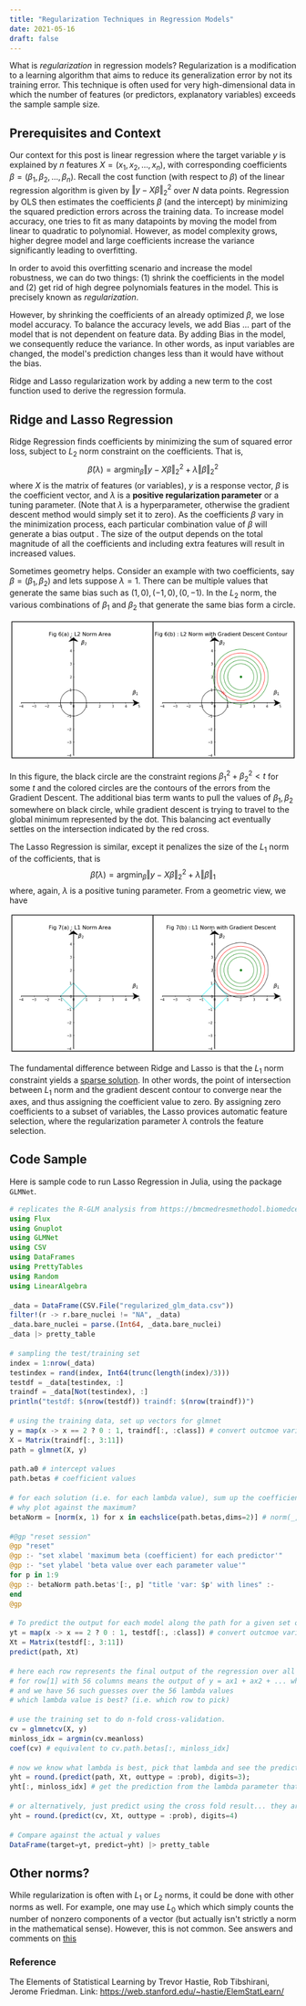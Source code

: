 ```yaml
---
title: "Regularization Techniques in Regression Models"
date: 2021-05-16
draft: false
---
```

What is *regularization* in regression models? Regularization is a modification to a learning algorithm that aims to reduce its generalization error by not its training error. This technique is often used for very high-dimensional data in which the number of features (or predictors, explanatory variables) exceeds the sample sample size. 

## Prerequisites and Context
Our context for this post is linear regression where the target variable $y$ is explained by $n$ features $X = (x_1, x_2, \ldots, x_n)$, with corresponding coefficients $\beta = (\beta_1, \beta_2, \ldots, \beta_n)$. Recall the cost function (with respect to $\beta$) of the linear regression algorithm is given by $\Vert y - X\beta \Vert_2^2$ over $N$ data points. Regression by OLS then estimates the coefficients $\beta$ (and the intercept) by minimizing the squared prediction errors across the training data. To increase model accuracy, one tries to fit as many datapoints by moving the model from linear to quadratic to polynomial. However, as model complexity grows, higher degree model and large coefficients increase the variance significantly leading to overfitting.

In order to avoid this overfitting scenario and increase the model robustness, we can do two things: (1) shrink the coefficients in the model and (2) get rid of high degree polynomials features in the model. This is precisely known as *regularization*. 

However, by shrinking the coefficients of an already optimized $\beta$, we lose model accuracy. To balance the accuracy levels, we add Bias ... part of the model that is not dependent on feature data. By adding Bias in the model, we consequently reduce the variance. In other words, as input variables are changed, the model's prediction changes less than it would have without the bias. 

Ridge and Lasso regularization work by adding a new term to the cost function used to derive the regression formula. 

## Ridge and Lasso Regression
Ridge Regression finds coefficients by minimizing the sum of squared error loss, subject to $L_2$ norm constraint on the coefficients. That is, 
$$\hat{\beta}(\lambda) = \operatorname*{argmin}_\beta \Vert y - X\beta \Vert_2^2 + \lambda \Vert\beta\Vert_2^2$$
where $X$ is the matrix of features (or variables), $y$ is a response vector, $\beta$ is the coefficient vector, and $\lambda$ is a **positive regularization parameter** or a tuning parameter. (Note that $\lambda$ is a hyperparameter, otherwise the gradient descent method would simply set it to zero). As the coefficients $\beta$ vary in the minimization process, each particular combination value of $\beta$ will generate a bias output . The size of the output depends on the total magnitude of all the coefficients and including extra features will result in increased values. 

Sometimes geometry helps. Consider an example with two coefficients, say $\beta = (\beta_1, \beta_2)$ and lets suppose $\lambda = 1$. There can be multiple values that generate the same bias such as $(1, 0), (-1, 0), (0, -1)$. In the $L_2$ norm, the various combinations of $\beta_1$ and $\beta_2$ that generate the same bias form a circle.

![l2 norm](/images/ridge_l2_norm.png)

In this figure, the black circle are the constraint regions $\beta_1^2 + \beta_2^2 < t$ for some $t$ and the colored circles are the contours of the errors from the Gradient Descent. The additional bias term wants to pull the values of $\beta_1, \beta_2$ somewhere on black circle, while gradient descent is trying to travel to the global minimum represented by the dot. This balancing act eventually settles on the intersection indicated by the red cross. 

The Lasso Regression is similar, except it penalizes the size of the $L_1$ norm of the cofficients, that is 
$$\hat{\beta}(\lambda) = \operatorname*{argmin}_\beta \Vert y - X\beta \Vert_2^2 + \lambda \Vert\beta\Vert_1$$ where, again, $\lambda$ is a positive tuning parameter. From a geometric view, we have 

![l1 norm](/images/lasso_l1_norm.png)

The fundamental difference between Ridge and Lasso is that the $L_1$ norm constraint yields a [sparse solution](https://stats.stackexchange.com/questions/45643/why-l1-norm-for-sparse-models). In other words, the point of intersection between $L_1$ norm and the gradient descent contour to converge near the axes, and thus assigning the coefficient value to zero. By assigning zero coefficients to a subset of variables, the Lasso provices automatic feature selection, where the regularization parameter $\lambda$ controls the feature selection. 


## Code Sample 
Here is sample code to run Lasso Regression in Julia, using the package `GLMNet`. 

```julia
# replicates the R-GLM analysis from https://bmcmedresmethodol.biomedcentral.com/articles/10.1186/s12874-019-0681-4
using Flux
using Gnuplot
using GLMNet
using CSV
using DataFrames
using PrettyTables
using Random
using LinearAlgebra

_data = DataFrame(CSV.File("regularized_glm_data.csv")) 
filter!(r -> r.bare_nuclei != "NA", _data) 
_data.bare_nuclei = parse.(Int64, _data.bare_nuclei)
_data |> pretty_table

# sampling the test/training set 
index = 1:nrow(_data) 
testindex = rand(index, Int64(trunc(length(index)/3)))
testdf = _data[testindex, :]
traindf = _data[Not(testindex), :] 
println("testdf: $(nrow(testdf)) traindf: $(nrow(traindf))")

# using the training data, set up vectors for glmnet
y = map(x -> x == 2 ? 0 : 1, traindf[:, :class]) # convert outcmoe variable to 0/1
X = Matrix(traindf[:, 3:11])
path = glmnet(X, y)

path.a0 # intercept values
path.betas # coefficient values

# for each solution (i.e. for each lambda value), sum up the coefficient values for all 9 predictors 
# why plot against the maximum?
betaNorm = [norm(x, 1) for x in eachslice(path.betas,dims=2)] # norm(_, 1) is sum

#@gp "reset session"
@gp "reset"
@gp :- "set xlabel 'maximum beta (coefficient) for each predictor'"
@gp :- "set ylabel 'beta value over each parameter value'"
for p in 1:9 
@gp :- betaNorm path.betas'[:, p] "title 'var: $p' with lines" :-
end
@gp

# To predict the output for each model along the path for a given set of predictors
yt = map(x -> x == 2 ? 0 : 1, testdf[:, :class]) # convert outcmoe variable to 0/1
Xt = Matrix(testdf[:, 3:11])
predict(path, Xt)

# here each row represents the final output of the regression over all the lambda values 
# for row[1] with 56 columns means the output of y = ax1 + ax2 + ... where each value is a continous version of y 
# and we have 56 such guesses over the 56 lambda values 
# which lambda value is best? (i.e. which row to pick)

# use the training set to do n-fold cross-validation. 
cv = glmnetcv(X, y)
minloss_idx = argmin(cv.meanloss)
coef(cv) # equivalent to cv.path.betas[:, minloss_idx]

# now we know what lambda is best, pick that lambda and see the prediction accuracy on the testset
yht = round.(predict(path, Xt, outtype = :prob), digits=3);
yht[:, minloss_idx] # get the prediction from the lambda parameter that is minimized

# or alternatively, just predict using the cross fold result... they are equivalent. 
yht = round.(predict(cv, Xt, outtype = :prob), digits=4)

# Compare against the actual y values 
DataFrame(target=yt, predict=yht) |> pretty_table

```

## Other norms?
While regularization is often with $L_1$ or $L_2$ norms, it could be done with other norms as well. For example, one may use $L_0$  which which simply counts the number of nonzero components of a vector (but actually isn't strictly a norm in the mathematical sense). However, this is not common. See answers and comments on [this](https://stats.stackexchange.com/questions/269298/why-do-we-only-see-l-1-and-l-2-regularization-but-not-other-norms/269407)


### Reference
The Elements of Statistical Learning by Trevor Hastie, Rob Tibshirani, Jerome Friedman. Link: https://web.stanford.edu/~hastie/ElemStatLearn/

